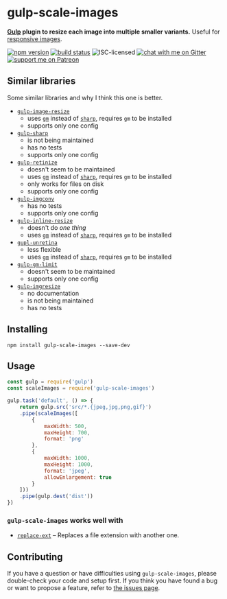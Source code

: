# gulp-scale-images

**[Gulp](https://gulpjs.com) plugin to resize each image into multiple smaller variants.** Useful for [responsive images](https://developer.mozilla.org/en-US/docs/Learn/HTML/Multimedia_and_embedding/Responsive_images).

[![npm version](https://img.shields.io/npm/v/gulp-scale-images.svg)](https://www.npmjs.com/package/gulp-scale-images)
[![build status](https://api.travis-ci.org/derhuerst/gulp-scale-images.svg?branch=master)](https://travis-ci.org/derhuerst/gulp-scale-images)
![ISC-licensed](https://img.shields.io/github/license/derhuerst/gulp-scale-images.svg)
[![chat with me on Gitter](https://img.shields.io/badge/chat%20with%20me-on%20gitter-512e92.svg)](https://gitter.im/derhuerst)
[![support me on Patreon](https://img.shields.io/badge/support%20me-on%20patreon-fa7664.svg)](https://patreon.com/derhuerst)


## Similar libraries

Some similar libraries and why I think this one is better.

- [`gulp-image-resize`](https://www.npmjs.com/package/gulp-image-resize)
	- uses [`gm`](https://npmjs.com/package/gm) instead of [`sharp`](https://npmjs.com/package/sharp), requires `gm` to be installed
	- supports only one config
- [`gulp-sharp`](https://www.npmjs.com/package/gulp-sharp)
	- is not being maintained
	- has no tests
	- supports only one config
- [`gulp-retinize`](https://www.npmjs.com/package/gulp-retinize)
	- doesn't seem to be maintained
	- uses [`gm`](https://npmjs.com/package/gm) instead of [`sharp`](https://npmjs.com/package/sharp), requires `gm` to be installed
	- only works for files on disk
	- supports only one config
- [`gulp-imgconv`](https://www.npmjs.com/package/gulp-imgconv)
	- has no tests
	- supports only one config
- [`gulp-inline-resize`](https://www.npmjs.com/package/gulp-inline-resize)
	- doesn't do *one thing*
	- uses [`gm`](https://npmjs.com/package/gm) instead of [`sharp`](https://npmjs.com/package/sharp), requires `gm` to be installed
- [`gupl-unretina`](https://www.npmjs.com/package/gupl-unretina)
	- less flexible
	- uses [`gm`](https://npmjs.com/package/gm) instead of [`sharp`](https://npmjs.com/package/sharp), requires `gm` to be installed
- [`gulp-gm-limit`](https://www.npmjs.com/package/gulp-gm-limit)
	- doesn't seem to be maintained
	- supports only one config
- [`gulp-imgresize`](https://www.npmjs.com/package/gulp-imgresize)
	- no documentation
	- is not being maintained
	- has no tests


## Installing

```shell
npm install gulp-scale-images --save-dev
```


## Usage

```js
const gulp = require('gulp')
const scaleImages = require('gulp-scale-images')

gulp.task('default', () => {
	return gulp.src('src/*.{jpeg,jpg,png,gif}')
	.pipe(scaleImages([
		{
			maxWidth: 500,
			maxHeight: 700,
			format: 'png'
		},
		{
			maxWidth: 1000,
			maxHeight: 1000,
			format: 'jpeg',
			allowEnlargement: true
		}
	]))
	.pipe(gulp.dest('dist'))
})
```

### `gulp-scale-images` works well with

- [`replace-ext`](https://www.npmjs.com/package/replace-ext) – Replaces a file extension with another one.


## Contributing

If you have a question or have difficulties using `gulp-scale-images`, please double-check your code and setup first. If you think you have found a bug or want to propose a feature, refer to [the issues page](https://github.com/derhuerst/gulp-scale-images/issues).
